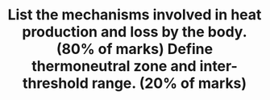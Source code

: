 ---
title: "List the mechanisms involved in heat production and loss by the body. (80% of marks) Define thermoneutral zone and inter-threshold range. (20% of marks)"
entityType: SAQ
exam: PEX
college: CICM
year: 2014
sitting: B
question: 06
passRate: 23
EC_errorsCommon:
- "Many candidates did not read the question carefully and misinterpreted what was being asked."
- "Candidates often digressed into a discussion of thermoregulation."
- "Several candidates wrote about body's response to cold and heat rather than mechanisms of heat production and loss as was asked."
- "There was confusion between mechanisms of endogenous heat production and measures to conserve heat."
- "\"Behaviour\" only attracted marks in relation to voluntary muscle activity for heat production."
- "Changing clothes or seeking a warm environment does not increase heat output by the body. Behaviour can reduce heat loss."
- "Many candidates did not specify ambient or core body temperature."
- "The definitions of Thermoneutral Zone and Interthreshold Range were not clear."
- "Knowledge generally lacked detail and this was most evident when precise definitions were asked."
---